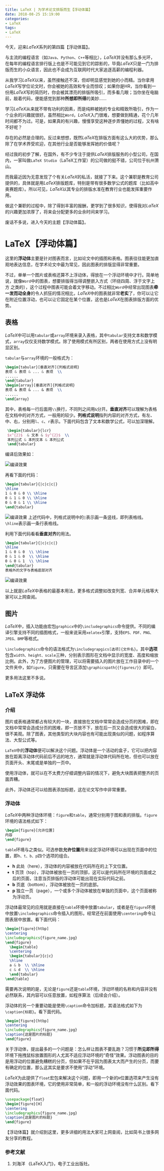 ```yaml
---
title: LaTeX | 为学术论文排版而生【浮动体篇】
date: 2018-08-25 15:19:00
categories:
- LaTeX
tags:
- LaTeX
---
```


今天，迎来$LaTeX$系列的第四篇【浮动体篇】。

与主流的编程语言（如`Java`、`Python`、`C++`等相比），$LaTeX$并没有那么多光环，在每年的编程语言排行版上也是不可能见到它的踪影的，毕竟$LaTeX$只是一门为排版而生的小众语言，因此也不会成为互联网时代大家追逐高薪的编程利器。

从我学习$LaTeX$以来，虽然接触还不深，但却明显感觉到她的小而精。当你拿用$LaTeX$写学位论文时，你会被她的高效和专业而惊叹；如果你是HR，当你看到一份用$LaTeX$写的简历时，你会被其漂亮的排版所吸引，而多看几眼；当你坐在电脑前，敲着代码，便能感觉到那种**所想即所得**的美妙......

学习$LaTeX$从来就不带有功利的因素，而是纯粹被她的专业和精致所吸引，作为一个业余的兴趣就很好。虽然相比`Word`，$LaTeX$入门很难，想要做到精通，花个几年时间都不为过。可是，如果真的有兴趣，慢慢享受这种逐步弄懂她的过程，又有啥不好呢？

存在的必然是合理的。反过来想想，既然$LaTeX$在排版方面有这么大的优势，那么除了在学术界受欢迎，在其他行业是否能够发挥她的价值呢？

经过我的初步了解，在国外，有不少专注于提供$LaTeX$排版服务的小型公司，在国内，一家叫做`LaTeX Studio`（LaTeX工作室）的公司做的挺不错，公司位于杭州萧山。

而我最近因为无意发现了个有关$LaTeX$的私活，就接了下来。这个兼职是教育公司提供的，具体就是用$LaTeX$排版题库，特别是带有很多数学公式的题库（比如高中奥赛题库）。所以可见，$LaTeX$以其专业的排版水准在教育行业也能发挥重要作用。

做这个兼职的过程中，除了得到丰富的报酬，更学到了很多知识，使得我对$LaTeX$的兴趣更加浓厚了，将来会分配更多的业余时间来学习。

废话不多说，进入今天的主题【浮动体篇】。

# LaTeX【浮动体篇】
这里的**浮动体**主要是针对图表而言，比如论文中的插图和表格。图表往往能更加直观地表达信息，在学术论文中最为常见，因此图表的排版显得非常重要。

不过，单单一个图片或表格还算不上浮动体，得放在一个浮动环境中才行。简单地说，就像``Word``中的图表，想要排版得当得调整嵌入方式（环绕四周、浮于文字上方 之类的），这个过程中图表可能会着文字移动。不过相比``Word``中经常出现图表**牵一发而动全身**的令人抓狂的情况相比，$LaTeX$中的图表就非常**老实**了，你可以让它在附近位置浮动，也可以让它固定在某个位置，这也是$LaTeX$在图表排版方面的优势。

## 表格
$LaTeX$中可以用``tabular``或``array``环境来录入表格，其中``tabular``支持文本和数学模式，``array``仅仅支持数学模式。除了使用模式有所区别，两者在使用方式上没有明显区别。

``tabular``与``array``环境的一般格式为：

```latex
\begin{tabular}[垂直对齐]{列格式说明}
表项 & 表项 & ... & 表项  \\
......
\end{tabular}
\begin{array}[垂直对齐]{列格式说明}
表项 & 表项 & ... & 表项  \\ 
......
\end{array}
```




其中，表格每一行后面用``\\``换行，不同列之间用``&``分开。**垂直对齐**可以理解为表格在文档中的对齐方式，一般用的较少。**列格式说明**指列内容的对齐方式，有左、中、右，分别用``l``、``c``、``r``表示。下面代码包含了文本和数学公式，可以加深理解。
```latex
 \begin{tabular}{lcr}
 $x^{2}$  & 文本 & $y^{2}$  \\
 本列公式 & 本列文本 & 本列公式
 \end{tabular}
```
编译后效果如：

![编译效果](http://upload-images.jianshu.io/upload_images/2787497-30a3566e57b9a787.png?imageMogr2/auto-orient/strip%7CimageView2/2/w/1240)

再看下面的代码：
```latex
\begin{tabular}{|c|c|c|}
\hline
1 & 0 & 0 \\ \hline
0 & 1 & 0 \\ \hline
0 & 0 & 1 \\ \hline
\end{tabular}
```

![编译效果](http://upload-images.jianshu.io/upload_images/2787497-783fd308cb118b31.png?imageMogr2/auto-orient/strip%7CimageView2/2/w/1240)
上述代码中，列格式说明中的``|``表示画一条竖线，即列表格线。``\hline``表示画一条行表格线。

利用下面代码看看**垂直对齐**的用法。
```latex
\begin{tabular}{|c|c|c|}
\hline
1 & 0 & 0  \\ \hline
0 & 1 & 0  \\ \hline
0 & 0 & 1  \\ \hline
\end{tabular}
表格外的文字与表格底部对齐
```

![编译效果](http://upload-images.jianshu.io/upload_images/2787497-669a39d72ad15033.png?imageMogr2/auto-orient/strip%7CimageView2/2/w/1240)

以上就是$LaTeX$中表格的最基本用法，更多格式调整如改变列宽、合并单元格等大家可以上网查阅。

## 图片
$LaTeX$中，插入功能由宏包``graphicx``中的``\includegraphics``命令提供。不同的编译引擎支持不同的插图格式，一般来说采用``xelatex``引擎，支持``EPS、PDF、PNG、JPEG、BMP``等格式。

``\includegraphics``命令的语法格式为``\includegrapgics[选项]{文件名}``。其中**选项**包含``width、height、scale``三种，分别表示图形在文档中显示的宽度、高度和缩放比例。此外，为了方便图片的管理，可以将需要插入的图片放在工作目录中的一个文件夹中，如``figure``，只需要在导言区添加``\graphicspath{{figures/}} ``即可。

更多用法这里不多说。

## LaTeX 浮动体
### 介绍
图片或表格通常都占有较大的一块，直接放在文档中常常会造成分页的困难，即在文档中常常会造成分页的困难，即一页放不下，放在后一页又会造成很大的留白，很不美观。除了图表，其他类型的大块内容也有可能出现类似的问题，如程序算法、大型公式等。

`LaTeX`中的**浮动体**便可以解决这个问题。浮动体是一个活动的盒子，它可以把内容放在距离浮动体代码前后不远的地方，通常就是浮动体代码所在地，但也可以放在页面开头、末尾或是单独的一页中。

使用浮动体，就可以在不太费力仔细调整内容的情况下，避免大块图表把整齐的页面弄糟。

此外，浮动体还可以给图表添加标题，这在论文写作中非常重要。

### 浮动体
$LaTeX$中两种浮动体环境：``figure``和``table``，通常分别用于图和表的排版。``figure``环境的语法格式如下：
```latex
\begin{figure}[允许位置]
内容
\end{figure}
```
``table``环境与之类似。可选参数**允许位置**用来设定浮动环境可以出现在页面中的位置，即``h、t、b、p``四个选项的组合。

- **h** 此处（here），浮动体的内容被放在代码所在的上下文位置。
- **t** 页顶（top），浮动体被放在一页的顶部，这可以是代码所在环境的页面或之后的页面，注意当页排版的浮动体可能出现在实际代码之前。
- **b** 页底（bottom），浮动体被放在一页的底部。
- **p** 独立一页（page），一个或多个浮动体被放在单独的页面中，这个页面被称为浮动页。

浮动体最常见的应用就是直接在``table``环境中放置``tabular``，或者是在``figure``环境中放置``\includegraphics``命令插入的图形。经常还在前面使用``\centering``命令让图表居中放置。看下面代码：
```latex
\begin{figure}[htbp]
\centering
\includegraphics{figure_name.jpg}
\end{figure}
  \begin{table}
  \centering
  \begin{tabular}{c|c}
  \hline
  a & b  \\ \hline
  c & d  \\ \hline
  \end{tabular}
\end{table}
```
需要再次说明的是，无论是``figure``还是``table``环境，浮动环境的名称和内容并没有必然联系，其内容可以任意放置，如程序算法（后续会介绍）。

浮动体的另一个重要动能是使用``\caption``命令加标题，其语法格式如下为``\caption{标题}``。看下面代码。
```latex
\begin{figure}[htbp]
\centering
\includegraphics{figure_name.jpg}
\caption{这是图片的标题}
\end{figure}
```
关于浮动体，提出最多的一个问题是：怎么样让图表不要乱跑？习惯于**所见即所得**环境下拖拽鼠标放置图形的人尤其不适应浮动环境的“奇怪”效果。浮动图表的目的是用浮动的位置避免糟糕的分页，但如果不在乎因为图表太大而产生的分页，而要有确定的位置，那么这其实是要求不使用“浮动”环境。

$LaTeX$为此提供了``float``宏包来解决这个问题，即用一个新的``H``位置选项来产生没有浮动效果的图表环境，它的使用非常简单，和一般的浮动环境没有什么区别。看下面代码。
```latex
\usepackage{float}
\begin{figure}[H]
\centering
\includegraphics{figure_name.jpg}
\caption{这是图片的标题}
\end{figure}
```
【浮动体篇】就介绍到这里，更多详细的用法大家可上网查阅，比如简书上很多网友分享的教程。

### 参考文献
1. 刘海洋 《LaTeX入门》，电子工业出版社。